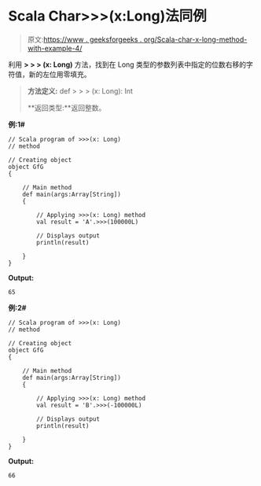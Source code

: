# Scala Char>>>(x:Long)法同例

> 原文:[https://www . geeksforgeeks . org/Scala-char-x-long-method-with-example-4/](https://www.geeksforgeeks.org/scala-char-x-long-method-with-example-4/)

利用 **> > > (x: Long)** 方法，找到在 Long 类型的参数列表中指定的位数右移的字符值，新的左位用零填充。

> **方法定义:** def > > > (x: Long): Int
> 
> **返回类型:**返回整数。

**例:1#**

```
// Scala program of >>>(x: Long)
// method

// Creating object
object GfG
{ 

    // Main method
    def main(args:Array[String])
    {

        // Applying >>>(x: Long) method 
        val result = 'A'.>>>(100000L)

        // Displays output
        println(result)

    }   
} 
```

**Output:**

```
65

```

**例:2#**

```
// Scala program of >>>(x: Long)
// method

// Creating object
object GfG
{ 

    // Main method
    def main(args:Array[String])
    {

        // Applying >>>(x: Long) method
        val result = 'B'.>>>(-100000L)

        // Displays output
        println(result)

    }
} 
```

**Output:**

```
66

```